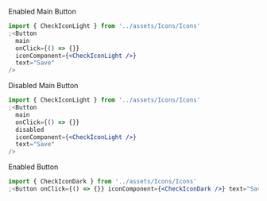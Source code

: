 Enabled Main Button

```jsx
import { CheckIconLight } from '../assets/Icons/Icons'
;<Button
  main
  onClick={() => {}}
  iconComponent={<CheckIconLight />}
  text="Save"
/>
```

Disabled Main Button

```jsx
import { CheckIconLight } from '../assets/Icons/Icons'
;<Button
  main
  onClick={() => {}}
  disabled
  iconComponent={<CheckIconLight />}
  text="Save"
/>
```

Enabled Button

```jsx
import { CheckIconDark } from '../assets/Icons/Icons'
;<Button onClick={() => {}} iconComponent={<CheckIconDark />} text="Save" />
```
